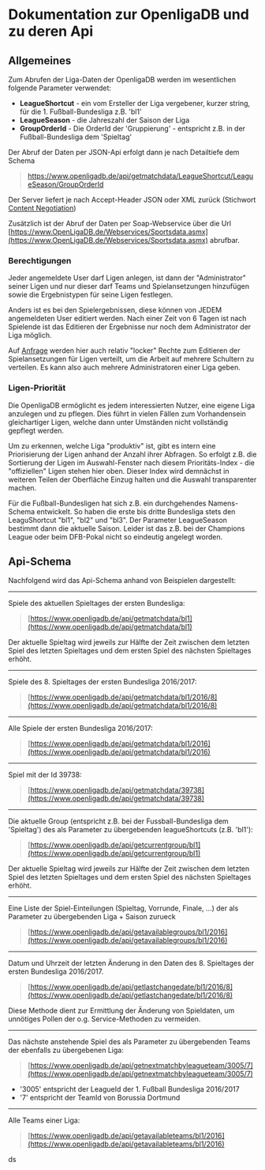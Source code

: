 # Dokumentation zur OpenligaDB und zu deren Api

## Allgemeines

Zum Abrufen der Liga-Daten der OpenligaDB werden im wesentlichen folgende Parameter verwendet:
- **LeagueShortcut**  - ein vom Ersteller der Liga vergebener, kurzer string, für die 1. Fußball-Bundesliga z.B. 'bl1'
- **LeagueSeason** - die Jahreszahl der Saison der Liga
- **GroupOrderId** - Die OrderId der 'Gruppierung' - entspricht z.B. in der Fußball-Bundesliga dem 'Spieltag' 

Der Abruf der Daten per JSON-Api erfolgt dann je nach Detailtiefe dem Schema

> https://www.openligadb.de/api/getmatchdata/LeagueShortcut/LeagueSeason/GroupOrderId

Der Server liefert je nach Accept-Header JSON oder XML zurück (Stichwort [Content Negotiation](https://weblog.west-wind.com/posts/2012/aug/21/an-introduction-to-aspnet-web-api#ContentNegotiation))

Zusätzlich ist der Abruf der Daten 
per Soap-Webservice über die Url [https://www.OpenLigaDB.de/Webservices/Sportsdata.asmx](https://www.OpenLigaDB.de/Webservices/Sportsdata.asmx) abrufbar.

### Berechtigungen
Jeder angemeldete User darf Ligen anlegen, ist dann der "Administrator" seiner Ligen und nur dieser darf Teams und Spielansetzungen hinzufügen sowie die Ergebnistypen für seine Ligen festlegen. 

Anders ist es bei den Spielergebnissen, diese können von JEDEM angemeldeten User editiert werden. Nach einer Zeit von 6 Tagen ist nach Spielende ist das Editieren der Ergebnisse nur noch dem Administrator der Liga möglich.

Auf [Anfrage](mailto:&#079;&#112;&#101;&#110;&#076;&#105;&#103;&#097;&#068;&#066;&#064;&#109;&#115;&#105;&#103;&#103;&#105;&#046;&#100;&#101;) werden hier auch relativ "locker" Rechte zum Editieren der Spielansetzungen für Ligen verteilt, um
die Arbeit auf mehrere Schultern zu verteilen. Es kann also auch mehrere Administratoren einer Liga geben.

### Ligen-Priorität
Die OpenligaDB ermöglicht es jedem interessierten Nutzer, eine eigene Liga anzulegen und zu pflegen. Dies führt in vielen
Fällen zum Vorhandensein gleichartiger Ligen, welche dann unter Umständen nicht vollständig gepflegt werden.

Um zu erkennen, welche Liga "produktiv" ist, gibt es intern eine Priorisierung der Ligen anhand der
Anzahl ihrer Abfragen. So erfolgt z.B. die Sortierung der Ligen im Auswahl-Fenster nach diesem
Prioritäts-Index - die "offiziellen" Ligen stehen hier oben. Dieser Index wird demnächst in weiteren Teilen
der Oberfläche Einzug halten und die Auswahl transparenter machen.

Für die Fußball-Bundesligen hat sich z.B. ein durchgehendes Namens-Schema entwickelt. So haben die erste bis
dritte Bundesliga stets den LeaguShortcut "bl1", "bl2" und "bl3". Der Parameter LeagueSeason bestimmt dann
die aktuelle Saison. Leider ist das z.B. bei der Champions League oder beim DFB-Pokal nicht so eindeutig
angelegt worden.


## Api-Schema
Nachfolgend wird das Api-Schema anhand von Beispielen dargestellt:

---
Spiele des aktuellen Spieltages der ersten Bundesliga:
> [https://www.openligadb.de/api/getmatchdata/bl1](https://www.openligadb.de/api/getmatchdata/bl1)

Der aktuelle Spieltag wird jeweils zur Hälfte der Zeit zwischen dem letzten Spiel des letzten Spieltages und dem ersten Spiel des nächsten Spieltages erhöht.

---
Spiele des 8. Spieltages der ersten Bundesliga 2016/2017:
> [https://www.openligadb.de/api/getmatchdata/bl1/2016/8](https://www.openligadb.de/api/getmatchdata/bl1/2016/8)

---
Alle Spiele der ersten Bundesliga 2016/2017:
> [https://www.openligadb.de/api/getmatchdata/bl1/2016](https://www.openligadb.de/api/getmatchdata/bl1/2016)

---
Spiel mit der Id 39738:
> [https://www.openligadb.de/api/getmatchdata/39738](https://www.openligadb.de/api/getmatchdata/39738)

---
Die aktuelle Group (entspricht z.B. bei der Fussball-Bundesliga dem 'Spieltag') des als Parameter zu übergebenden leagueShortcuts (z.B. 'bl1'):
> [https://www.openligadb.de/api/getcurrentgroup/bl1](https://www.openligadb.de/api/getcurrentgroup/bl1)

Der aktuelle Spieltag wird jeweils zur Hälfte der Zeit zwischen dem letzten Spiel des letzten Spieltages und dem ersten Spiel des nächsten Spieltages erhöht.


---
Eine Liste der Spiel-Einteilungen (Spieltag, Vorrunde, Finale, ...) der als Parameter zu übergebenden Liga + Saison zurueck
> [https://www.openligadb.de/api/getavailablegroups/bl1/2016](https://www.openligadb.de/api/getavailablegroups/bl1/2016)

---
Datum und Uhrzeit der letzten Änderung in den Daten des 8. Spieltages der ersten Bundesliga 2016/2017.
> [https://www.openligadb.de/api/getlastchangedate/bl1/2016/8](https://www.openligadb.de/api/getlastchangedate/bl1/2016/8)

Diese Methode dient zur Ermittlung der Änderung von Spieldaten, um unnötiges Pollen der o.g. Service-Methoden zu vermeiden.

---
Das nächste anstehende Spiel des als Parameter zu übergebenden Teams der ebenfalls zu übergebenen Liga:
> [https://www.openligadb.de/api/getnextmatchbyleagueteam/3005/7](https://www.openligadb.de/api/getnextmatchbyleagueteam/3005/7)

- '3005' entspricht der LeagueId der 1. Fußball Bundesliga 2016/2017
- '7' entspricht der TeamId von Borussia Dortmund

---
Alle Teams einer Liga:
> [https://www.openligadb.de/api/getavailableteams/bl1/2016](https://www.openligadb.de/api/getavailableteams/bl1/2016)




ds











